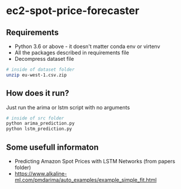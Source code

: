 # ec2-spot-price-forecaster

## Requirements
* Python 3.6 or above - it doesn't matter conda env or virtenv
* All the packages described in requirements file
* Decompress dataset file

```sh
# inside of dataset folder
unzip eu-west-1.csv.zip
```

## How does it run?
Just run the arima or lstm script with no arguments

```sh
# inside of src folder
python arima_prediction.py
python lstm_prediction.py
```

## Some usefull informaton
* Predicting Amazon Spot Prices with LSTM Networks (from papers folder)
* https://www.alkaline-ml.com/pmdarima/auto_examples/example_simple_fit.html
